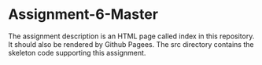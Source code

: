 # Assignment-6-Master
The assignment description is an HTML page called index in this repository.  It should also be rendered by Github Pagees.  The src directory contains the skeleton code supporting this assignment.
